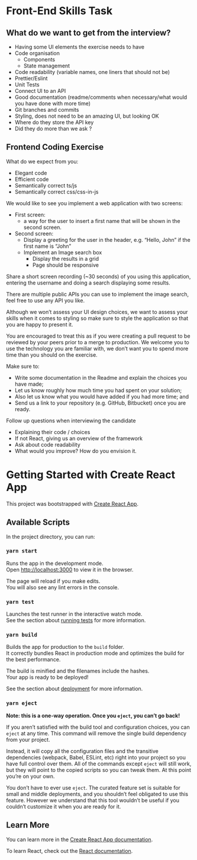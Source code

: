 # Front-End Skills Task

## What do we want to get from the interview?

- Having some UI elements the exercise needs to have
- Code organisation
  - Components
  - State management
- Code readability (variable names, one liners that should not be)
- Prettier/Eslint
- Unit Tests
- Connect UI to an API
- Good documentation (readme/comments when necessary/what would you have done with more time)
- Git branches and commits
- Styling, does not need to be an amazing UI, but looking OK
- Where do they store the API key
- Did they do more than we ask ?

## Frontend Coding Exercise

What do we expect from you:

- Elegant code
- Efficient code
- Semantically correct ts/js
- Semantically correct css/css-in-js

We would like to see you implement a web application with two screens:

- First screen:
  - a way for the user to insert a first name that will be shown in the second screen.
- Second screen:
  - Display a greeting for the user in the header, e.g. “Hello, John” if the first name is “John”
  - Implement an Image search box
    - Display the results in a grid
    - Page should be responsive

Share a short screen recording (~30 seconds) of you using this application, entering the username and doing a search displaying some
results.

There are multiple public APIs you can use to implement the image search, feel free to use any API you like.

Although we won’t assess your UI design choices, we want to assess your skills when it comes to styling so make sure to style the
application so that you are happy to present it.

You are encouraged to treat this as if you were creating a pull request to be reviewed by your peers prior to a merge to production. We welcome you to use the technology you are familiar with, we don’t want you to spend more time than you should on the exercise.

Make sure to:

- Write some documentation in the Readme and explain the choices you have made;
- Let us know roughly how much time you had spent on your solution;
- Also let us know what you would have added if you had more time; and
- Send us a link to your repository (e.g. GitHub, Bitbucket) once you are ready.

Follow up questions when interviewing the candidate

- Explaining their code / choices
- If not React, giving us an overview of the framework
- Ask about code readability
- What would you improve? How do you envision it.

# Getting Started with Create React App

This project was bootstrapped with [Create React App](https://github.com/facebook/create-react-app).

## Available Scripts

In the project directory, you can run:

### `yarn start`

Runs the app in the development mode.\
Open [http://localhost:3000](http://localhost:3000) to view it in the browser.

The page will reload if you make edits.\
You will also see any lint errors in the console.

### `yarn test`

Launches the test runner in the interactive watch mode.\
See the section about [running tests](https://facebook.github.io/create-react-app/docs/running-tests) for more information.

### `yarn build`

Builds the app for production to the `build` folder.\
It correctly bundles React in production mode and optimizes the build for the best performance.

The build is minified and the filenames include the hashes.\
Your app is ready to be deployed!

See the section about [deployment](https://facebook.github.io/create-react-app/docs/deployment) for more information.

### `yarn eject`

**Note: this is a one-way operation. Once you `eject`, you can’t go back!**

If you aren’t satisfied with the build tool and configuration choices, you can `eject` at any time. This command will remove the single build dependency from your project.

Instead, it will copy all the configuration files and the transitive dependencies (webpack, Babel, ESLint, etc) right into your project so you have full control over them. All of the commands except `eject` will still work, but they will point to the copied scripts so you can tweak them. At this point you’re on your own.

You don’t have to ever use `eject`. The curated feature set is suitable for small and middle deployments, and you shouldn’t feel obligated to use this feature. However we understand that this tool wouldn’t be useful if you couldn’t customize it when you are ready for it.

## Learn More

You can learn more in the [Create React App documentation](https://facebook.github.io/create-react-app/docs/getting-started).

To learn React, check out the [React documentation](https://reactjs.org/).

